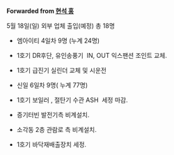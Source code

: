 **Forwarded from [현석 홍](https://t.me/no_username_7697213888)**

5월 18일(일) 외부 업체 출입(예정) 총 18명 

* 엠아이티 4일차 9명 (누계 24명)
- 1호기 DR후단, 유인송풍기  IN, OUT 익스팬션 조인트 교체.

- 1호기 급진기 실린더 교체 및 시운전

* 신일 6일차 9명( 누계 77명)
- 1호기 보일러 , 절탄기 수관 ASH  세정 마감.

- 증기터빈 발전기측 비계설치.

- 소각동 2층 관람로 측 비계설치.

- 1호기 바닥재배출장치 세정.